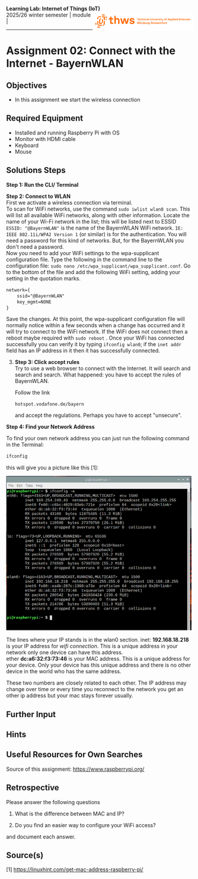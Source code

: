 <!--- Learning Lab "Digital Technologies"
Author: Holger Günzel 			Date: 2017 Oct 01 
Changes by:
Holger Günzel 	- 2017 Oct 01 - Header updated 
Lars Brehm		- 2018 Oct 16 - Updated to Raspbian "STRETCH" and header updated
Sonja Hofauer  - 2020 Sept 02 - adapted 1005 for FHWS

SIMILAR CONTENT is used in the following Assignments - Please update in sync!
- 1402_T01_DBF_EN_Hardware_Kickoff_and_WiFi.md
- 1801_T01_JAI_EN_Hardware_Kickoff.md
- 1901_T01_DEVOPS_EN_Hardware_Kickoff_and_WiFi.md
See also
- 1001_T01_DTE_EN_Assemble_RaspPI_Start_OS.md
- 1005_T01_DTE_EN_Connect_with_the_internet_***.md
  
--->
**Learning Lab: Internet of Things (IoT)**   <img style="float:right" src="../8000_Global_Files/THWS.png" height="50">  
2025/26 winter semester | module |  

***
# Assignment 02: Connect with the Internet - BayernWLAN

## Objectives
- In this assignment we start the wireless connection 

## Required Equipment
- Installed and running Raspberry Pi with OS
- Monitor with HDMI cable
- Keyboard
- Mouse

## Solutions Steps
**Step 1: Run the CLI/ Terminal**

**Step 2: Connect to WLAN**  
	First we activate a wireless connection via terminal.  
	To scan for WiFi networks, use the command `sudo iwlist wlan0 scan`.  This will list all available WiFi networks, along with other information. Locate the name of your Wi-Fi network in the list; this will be listed next to ESSID `ESSID: "@BayernWLAN"` is the name of the BayernWLAN WiFi network. `IE: IEEE 802.11i/WPA2 Version 1` (or similar) is for the authentication. You will need a password for this kind of networks. But, for the BayernWLAN you don't need a password.   
  Now you need to add your WiFi settings to the wpa-supplicant configuration file. Type the following in the command line to the configuration file: `sudo nano /etc/wpa_supplicant/wpa_supplicant.conf`. Go to the bottom of the file and add the following WiFi setting, adding your setting in the quotation marks.

	network={
		ssid="@BayernWLAN"
		key_mgmt=NONE
	}
	
Save the changes. At this point, the wpa-supplicant configuration file will normally notice within a few seconds when a change has occurred and it will try to connect to the WiFi network. If the WiFi does not connect then a reboot maybe required with `sudo reboot` . Once your WiFi has connected successfully you can verify it by typing `ifconfig wlan0`; if the `inet addr` field has an IP address in it then it has successfully connected.  




3. **Step 3: Click accept rules**  
	Try to use a web browser to connect with the Internet. It will search and search and search. What happened: you have to accept the rules of BayernWLAN.

	Follow the link 

	  ```
	  hotspot.vodafone.de/bayern
	  ```

   	and accept the regulations. Perhaps you have to accept "unsecure". 


**Step 4: Find your Network Address**

   To find your own network address you can just run the following command in the Terminal:

   ```bash
   ifconfig
   ```

   this will give you a picture like this [1]:  

   <img src="../9000_Specific_Files/2009b_wlan.png" title="Network address" width=500>  

   The lines where your IP stands is in the wlan0 section.
   inet: **192.168.18.218** is your IP address for *wifi connection*. This is a unique address in your network only one device can have this address.  
   ether **dc:a6:32:f3:73:46** is your MAC address. This is a unique address for your device. Only your device has this unique address and there is no other device in the world who has the same address. 

   These two numbers are closely related to each other. The IP address may change over time or every time you reconnect to the network you get an other ip address but your mac stays forever usually.



## Further Input


## Hints


## Useful Resources for Own Searches
Source of this assignment: https://www.raspberrypi.org/


## Retrospective

Please answer the following questions
1. What is the difference between MAC and IP?

2. Do you find an easier way to configure your WiFi access?

and document each answer.

## Source(s)

[1] https://linuxhint.com/get-mac-address-raspberry-pi/